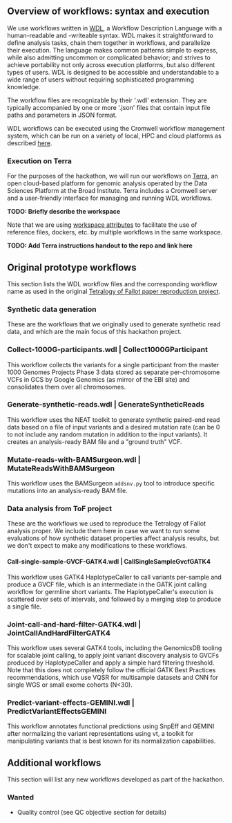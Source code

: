 ## Overview of workflows: syntax and execution 

We use workflows written in [WDL](http://www.openwdl.org/), a Workflow Description Language with a human-readable and -writeable syntax. WDL makes it straightforward to define analysis tasks, chain them together in workflows, and parallelize their execution. The language makes common patterns simple to express, while also admitting uncommon or complicated behavior; and strives to achieve portability not only across execution platforms, but also different types of users. WDL is designed to be accessible and understandable to a wide range of users without requiring sophisticated programming knowledge.

The workflow files are recognizable by their '.wdl' extension. They are typically accompanied by one or more '.json' files that contain input file paths and parameters in JSON format. 

WDL workflows can be executed using the Cromwell workflow management system, which can be run on a variety of local, HPC and cloud platforms as described [here](https://cromwell.readthedocs.io/en/stable/). 

### Execution on Terra

For the purposes of the hackathon, we will run our workflows on [Terra](https://terra.bio/), an open cloud-based platform for genomic analysis operated by the Data Sciences Platform at the Broad Institute. Terra includes a Cromwell server and a user-friendly interface for managing and running WDL workflows. 

**TODO: Briefly describe the workspace**

Note that we are using [workspace attributes](workspace_attributes.txt) to facilitate the use of reference files, dockers, etc. by multiple workflows in the same workspace.

**TODO: Add Terra instructions handout to the repo and link here**


## Original prototype workflows

This section lists the WDL workflow files and the corresponding workflow name as used in the original [Tetralogy of Fallot paper reproduction project](https://app.terra.bio/#workspaces/workshop-ashg18/ASHG18-ToF-Reproducible-Paper). 

### Synthetic data generation

These are the workflows that we originally used to generate synthetic read data, and which are the main focus of this hackathon project.

### Collect-1000G-participants.wdl | Collect1000GParticipant 
This workflow collects the variants for a single participant from the master 1000 Genomes Projects Phase 3 data stored as separate per-chromosome VCFs in GCS by Google Genomics (as mirror of the EBI site) and consolidates them over all chromosomes.

### Generate-synthetic-reads.wdl | GenerateSyntheticReads
This workflow uses the NEAT toolkit to generate synthetic paired-end read data based on a file of input variants and a desired mutation rate (can be 0 to not include any random mutation in addition to the input variants). It creates an analysis-ready BAM file and a "ground truth" VCF.

### Mutate-reads-with-BAMSurgeon.wdl | MutateReadsWithBAMSurgeon
This workflow uses the BAMSurgeon `addsnv.py` tool to introduce specific mutations into an analysis-ready BAM file.

### Data analysis from ToF project

These are the workflows we used to reproduce the Tetralogy of Fallot analysis proper. We include them here in case we want to run some evaluations of how synthetic dataset properties affect analysis results, but we don't expect to make any modifications to these workflows.

#### Call-single-sample-GVCF-GATK4.wdl | CallSingleSampleGvcfGATK4
This workflow uses GATK4 HaplotypeCaller to call variants per-sample and produce a GVCF file, which is an intermediate in the GATK joint calling workflow for germline short variants. The HaplotypeCaller's execution is scattered over sets of intervals, and followed by a merging step to produce a single file.

### Joint-call-and-hard-filter-GATK4.wdl | JointCallAndHardFilterGATK4
This workflow uses several GATK4 tools, including the GenomicsDB tooling for scalable joint calling, to apply joint variant discovery analysis to GVCFs produced by HaplotypeCaller and apply a simple hard filtering threshold. Note that this does not completely follow the official GATK Best Practices recommendations, which use VQSR for multisample datasets and CNN for single WGS or small exome cohorts (N<30).

### Predict-variant-effects-GEMINI.wdl | PredictVariantEffectsGEMINI
This workflow annotates functional predictions using SnpEff and GEMINI after normalizing the variant representations using vt, a toolkit for manipulating variants that is best known for its normalization capabilities.


## Additional workflows

This section will list any new workflows developed as part of the hackathon.

### Wanted

- Quality control (see QC objective section for details)

